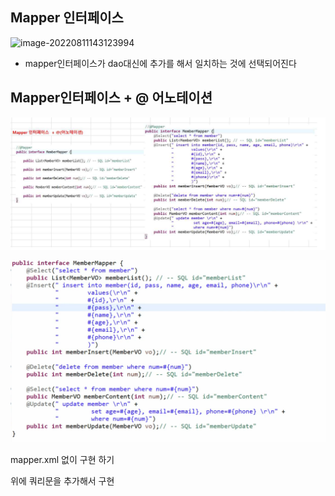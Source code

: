 ## Mapper  인터페이스

![image-20220811143123994](C:\Users\user\AppData\Roaming\Typora\typora-user-images\image-20220811143123994.png)

- mapper인터페이스가 dao대신에 추가를 해서 일치하는 것에 선택되어진다

## Mapper인터페이스 + @ 어노테이션

![image-20220811143634037](image/SpringMVC02/image-20220811143634037.png)

![image-20220811143749034](image/SpringMVC02/image-20220811143749034.png)

mapper.xml 없이 구현 하기

위에 쿼리문을 추가해서 구현